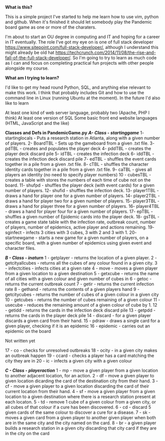 
**What is this?**

This is a simple project I've started to help me learn how to use vim, python and github. When it's finished it should let somebody play the Pandemic board game as one or more of the charaters.

I'm about to start an OU degree in computing and IT and hoping for a career in IT eventually. The role I've got my eye on is one of full stack developer https://www.sitepoint.com/full-stack-developer/, although I understand this might already be old hat https://techcrunch.com/2014/11/08/the-rise-and-fall-of-the-full-stack-developer/. So I'm going to try to learn as much code as I can and focus on completing practical fun projects with other people alongside my course. 


**What am I trying to learn?**

I'd like to get my head round Python, SQL, and anything else relevant to make this work. I think that probably includes Git and how to use the command line in Linux (running Ubuntu at the moment). In the future I'd also like to learn

At least one kind of web server language, probably two (Apache, PHP I think)
At least one version of SQL
Some basic front end website languages (HTML, JavaScript and the like)


**Classes and Defs in PandemicGame.py**
***A- Class - startinggame***
1- startinglocals - Puts a research station in Atlanta, along with a given number of players.
2- BoardTBL - Sets up the gameboard from a given .txt file.
3- pdTBL - creates and populates the player deck
4- pddTBL - creates the player deck discard pile
5- idTBL - creates the infection deck
6- iddTBL - creates the infection deck discard pile
7- edTBL - shuffles the event cards together in a pile from a given .txt file.
8- cTBL - shuffles the character identity cards together in a pile from a given .txt file.
9- caTBL - gives all players an identity (no need to specify player numbers)
10 - cubesTBL - creates a table with stores the numbers of each time of cube not on the board.
11- shufpd - shuffles the player deck (with event cards) for a given number of players.
12- shufid - shuffles the infection deck.
13- player1TBL - draws a hand for player one for a given number of players.
14- player2TBL - draws a hand for player two for a given number of players.
15- player3TBL - draws a hand for player three for a given number of players.
16- player4TBL - draws a hand for player four for a given number of players.
17- epTBL - shuffles a given number of Epidemic cards into the player deck.
18- gsTBL - creates a game state table with the infection rate, outbreak count, number of players, number of epidemics, active player and actions remaining.
19- sginfect - infects 3 cities with 3 cubes, 3 with 2 and 3 with 1.
20- startnewgame - starts a new game for a given number of players, on a specific board, with a given number of epidemics using given event and character files.

***B - Class - inaturn***
1 - getplayer - returns the location of a given player. 
2 - getcityallcubes - returns all the cubes of any colour found in a given city.
3 - infectcities - infects cities at a given rate
4 - move - moves a given player from a given location to a given destination
5 - getxcube - returns the name of all cities with a given colour and given number of cubes in
6 - getoc - returns the current outbreak count 
7 - getir - returns the current infection rate
8 - gethand - returns the contents of a given players hand
9 - getcitycubes - returns the number of cubes of a given colour in a given city
10 - getcubes - returns the number of cubes remaining of a given colour
11 - usecube - reduces the remaining amount of a given colour of cube by 1.
12 - getidd - returns the cards in the infection deck discard pile
13 - getpdd - returns the cards in the player deck pile
14 - discard - for a given player discards a given card from their hand.
15 - pdraw - draws a single card for a given player, checking if it is an epidemic
16 - epidemic - carries out an epidemic on the board

Not written yet

17 - co - checks for unresolved outbreaks
18 - ocity - in a given city makes an outbreak happen
19 - ccard - checks a player has a card matching the city they are in
20 - ic - infects a given city with a given colour

***C - Class - playeraction***
1 - mp - move a given player from a given location to another adjacent location, for an action.
2 - df - move a given player to given location dicarding the card of the destination city from their hand.
3 - cf - move a given player to a given location discarding the card of their current location from their hand.
4 - sf - move a given player from a given location to a given destination where there is a research station present at each locaton.
5 - td - remove 1 cube of a given colour from a given city, or all cubes of that colour if a cure has been discovered.
6 - cd - discard 5 given cards of the same colour to discover a cure for a disease.
7 - sk - moves a given card from a given player to another given player when both are in the same city and the city named on the card.
8 - br - a given player builds a research station in a given city discarding that city card if they are in the city on the card

